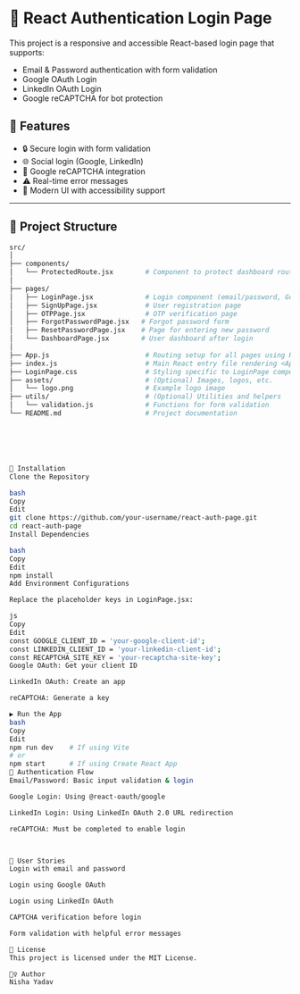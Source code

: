# 🔐 React Authentication Login Page

This project is a responsive and accessible React-based login page that supports:
- Email & Password authentication with form validation
- Google OAuth Login
- LinkedIn OAuth Login
- Google reCAPTCHA for bot protection

## 🚀 Features

- 🔒 Secure login with form validation
- 🌐 Social login (Google, LinkedIn)
- 🤖 Google reCAPTCHA integration
- ⚠️ Real-time error messages
- 💅 Modern UI with accessibility support

---

## 📂 Project Structure

```bash
src/
│
├── components/
│   └── ProtectedRoute.jsx        # Component to protect dashboard route if user is not authenticated
│
├── pages/
│   ├── LoginPage.jsx             # Login component (email/password, Google, LinkedIn, reCAPTCHA)
│   ├── SignUpPage.jsx            # User registration page
│   ├── OTPPage.jsx               # OTP verification page
│   ├── ForgotPasswordPage.jsx   # Forgot password form
│   ├── ResetPasswordPage.jsx    # Page for entering new password
│   └── DashboardPage.jsx        # User dashboard after login
│
├── App.js                        # Routing setup for all pages using React Router
├── index.js                      # Main React entry file rendering <App />
├── LoginPage.css                 # Styling specific to LoginPage component
├── assets/                       # (Optional) Images, logos, etc.
│   └── logo.png                  # Example logo image
├── utils/                        # (Optional) Utilities and helpers
│   └── validation.js             # Functions for form validation
└── README.md                     # Project documentation






🔧 Installation
Clone the Repository

bash
Copy
Edit
git clone https://github.com/your-username/react-auth-page.git
cd react-auth-page
Install Dependencies

bash
Copy
Edit
npm install
Add Environment Configurations

Replace the placeholder keys in LoginPage.jsx:

js
Copy
Edit
const GOOGLE_CLIENT_ID = 'your-google-client-id';
const LINKEDIN_CLIENT_ID = 'your-linkedin-client-id';
const RECAPTCHA_SITE_KEY = 'your-recaptcha-site-key';
Google OAuth: Get your client ID

LinkedIn OAuth: Create an app

reCAPTCHA: Generate a key

▶️ Run the App
bash
Copy
Edit
npm run dev    # If using Vite
# or
npm start      # If using Create React App
🔐 Authentication Flow
Email/Password: Basic input validation & login

Google Login: Using @react-oauth/google

LinkedIn Login: Using LinkedIn OAuth 2.0 URL redirection

reCAPTCHA: Must be completed to enable login



📘 User Stories
Login with email and password

Login using Google OAuth

Login using LinkedIn OAuth

CAPTCHA verification before login

Form validation with helpful error messages

📄 License
This project is licensed under the MIT License.

🙋‍♀️ Author
Nisha Yadav
